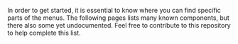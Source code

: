 In order to get started, it is essential to know where you can find specific parts of the menus. The following pages lists many known components, but there also some yet undocumented. Feel free to contribute to this repository to help complete this list.
